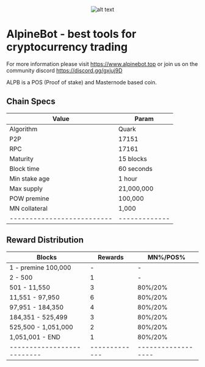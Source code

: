<span style="display:block;text-align:center">![alt text](https://i.imgur.com/P7xLcr2.png)</span>

AlpineBot - best tools for cryptocurrency trading
=====================================

For more information please visit https://www.alpinebot.top or join us on the community discord https://discord.gg/gxjuj9D

ALPB is a POS (Proof of stake) and Masternode based coin.

## Chain Specs

|    **Value**    |   **Param**   |
|-----------------|---------------|
| Algorithm       | Quark         |
| P2P             | 17151         |
| RPC             | 17161         |
| Maturity        | 15 blocks     |
| Block time      | 60 seconds    |
| Min stake age   | 1 hour        |
| Max supply      | 21,000,000    |
| POW premine     | 100,000       |
| MN collateral   | 1,000         |
|--------------------------|-------------|------------------|

## Reward Distribution

|       **Blocks**         | **Rewards** |   **MN%/POS%**   |
|--------------------------|-------------|------------------|
| 1 - premine 100,000      |      -      |        -         |
| 2 - 500                  |      1      |        -         |    
| 501 - 11,550             |      3      |     80%/20%      |
| 11,551 - 97,950          |      6      |     80%/20%      |  
| 97,951 - 184,350         |      4      |     80%/20%      |
| 184,351 - 525,499        |      3      |     80%/20%      |
| 525,500 - 1,051,000      |      2      |     80%/20%      |
| 1,051,001 - END          |      1      |     80%/20%      |	
|--------------------------|-------------|------------------|
